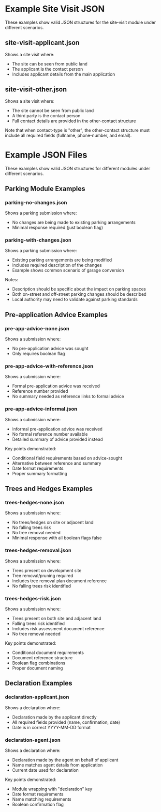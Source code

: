 # Example Site Visit JSON

These examples show valid JSON structures for the site-visit module under different scenarios.

## site-visit-applicant.json
Shows a site visit where:
- The site can be seen from public land
- The applicant is the contact person
- Includes applicant details from the main application

## site-visit-other.json
Shows a site visit where:
- The site cannot be seen from public land
- A third party is the contact person
- Full contact details are provided in the other-contact structure

Note that when contact-type is "other", the other-contact structure must include all required fields (fullname, phone-number, and email).

# Example JSON Files

These examples show valid JSON structures for different modules under different scenarios.

## Parking Module Examples

### parking-no-changes.json
Shows a parking submission where:
- No changes are being made to existing parking arrangements
- Minimal response required (just boolean flag)

### parking-with-changes.json
Shows a parking submission where:
- Existing parking arrangements are being modified
- Includes required description of the changes
- Example shows common scenario of garage conversion

Notes:
- Description should be specific about the impact on parking spaces
- Both on-street and off-street parking changes should be described
- Local authority may need to validate against parking standards

## Pre-application Advice Examples

### pre-app-advice-none.json
Shows a submission where:
- No pre-application advice was sought
- Only requires boolean flag

### pre-app-advice-with-reference.json
Shows a submission where:
- Formal pre-application advice was received
- Reference number provided
- No summary needed as reference links to formal advice

### pre-app-advice-informal.json
Shows a submission where:
- Informal pre-application advice was received
- No formal reference number available
- Detailed summary of advice provided instead

Key points demonstrated:
- Conditional field requirements based on advice-sought
- Alternative between reference and summary
- Date format requirements
- Proper summary formatting

## Trees and Hedges Examples

### trees-hedges-none.json
Shows a submission where:
- No trees/hedges on site or adjacent land
- No falling trees risk
- No tree removal needed
- Minimal response with all boolean flags false

### trees-hedges-removal.json
Shows a submission where:
- Trees present on development site
- Tree removal/pruning required
- Includes tree removal plan document reference
- No falling trees risk identified

### trees-hedges-risk.json
Shows a submission where:
- Trees present on both site and adjacent land
- Falling trees risk identified
- Includes risk assessment document reference
- No tree removal needed

Key points demonstrated:
- Conditional document requirements
- Document reference structure
- Boolean flag combinations
- Proper document naming

## Declaration Examples

### declaration-applicant.json
Shows a declaration where:
- Declaration made by the applicant directly
- All required fields provided (name, confirmation, date)
- Date is in correct YYYY-MM-DD format

### declaration-agent.json
Shows a declaration where:
- Declaration made by the agent on behalf of applicant
- Name matches agent details from application
- Current date used for declaration

Key points demonstrated:
- Module wrapping with "declaration" key
- Date format requirements
- Name matching requirements
- Boolean confirmation flag
